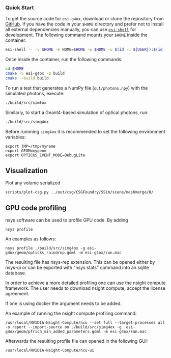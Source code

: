 ### Quick Start

To get the source code for `esi-g4ox`, download or clone the repository from [GitHub](https://github.com/BNLNPPS/esi-g4ox). If you have the code in your `$HOME` directory and prefer not to install all external dependencies manually, you can use [`esi-shell`](https://github.com/BNLNPPS/esi-shell) for development. The following command mounts your `$HOME` inside the container:

```bash
esi-shell -- -v $HOME -e HOME=$HOME -w $HOME -u $(id -u ${USER}):$(id -g ${USER})
```

Once inside the container, run the following commands:

```bash
cd $HOME
cmake -S esi-g4ox -B build
cmake --build build
```

To run a test that generates a NumPy file (`out/photons.npy`) with the simulated photons, execute:

```bash
./build/src/simtox
```

Similarly, to start a Geant4-based simulation of optical photons, run:

```bash
./build/src/simg4ox
```

Before runnning `simg4ox` it is recommended to set the following environment variables:

```
export TMP=/tmp/myname
export GEOM=mygeom
export OPTICKS_EVENT_MODE=DebugLite
```


## Visualization

Plot any volume serialized 

```
scripts/plot-csg.py ../out/csg/CSGFoundry/SSim/scene/meshmerge/0/
```

## GPU code profiling

nsys software can be used to profile GPU code. By adding 

```
nsys profile
```
An examples as follows:

```
nsys profile ./build/src/simg4ox -g esi-g4ox/geom/opticks_raindrop.gdml -m esi-g4ox/run.mac
```

The resulting file has nsys-rep extension. This can be opened either by nsys-ui or can be exported with "nsys stats" command into an sqlite database.

In order to achieve a more detailed profiling one can use the nsight compute framework. The user needs to download nsight compute, accept the license agreement. 

If one is using docker the argument needs to be added.

An example of running the nsight compute profiling command:

```
/usr/local/NVIDIA-Nsight-Compute/ncu --set full --target-processes all -o report --import-source on ./build/src/simg4ox -g  esi-g4ox/geom/pfrich_min_added_parameters.gdml -m esi-g4ox/run.mac
```

Afterwards the resulting profile file can opened in the following GUI:

```
/usr/local/NVIDIA-Nsight-Compute/ncu-ui
```
